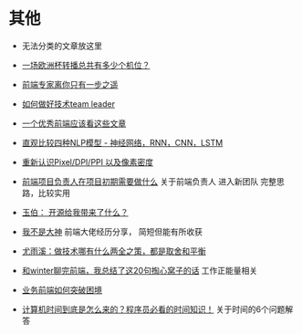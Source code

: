 # 其他
* 无法分类的文章放这里

* [一场欧洲杯转播总共有多少个机位？](https://new.qq.com/omn/20210625/20210625A02WJ800.html)
* [前端专家离你只有一步之遥](https://mp.weixin.qq.com/s/B6csamJzYnOYCIweQ0-b7g)
* [如何做好技术team leader](https://mp.weixin.qq.com/s/U-hqectN-fes7Td6Osut7Q)
* [一个优秀前端应该看这些文章](https://juejin.cn/post/6844903896637259784#heading-16)
* [直观比较四种NLP模型 - 神经网络，RNN，CNN，LSTM](https://juejin.cn/post/6969394206414471175/)
* [重新认识Pixel/DPI/PPI 以及像素密度](https://blog.infolink.com.tw/2021/rediscover-pixel-dpi-ppi-and-pixel-density/)
* [前端项目负责人在项目初期需要做什么](https://mp.weixin.qq.com/s/UwZ3BcdGG8vZccY0RtHY4w) 关于前端负责人 进入新团队 完整思路，比较实用
* [玉伯： 开源给我带来了什么？](https://mp.weixin.qq.com/s/B2gfoxnPo0P0dY1DaIjehQ)
* [我不是大神](https://mp.weixin.qq.com/s/RW8FjuUfqYxw_V4a8U__6w) 前端大佬经历分享， 简短但能有所收获
* [尤雨溪：做技术哪有什么两全之策，都是取舍和平衡](https://mp.weixin.qq.com/s/_q_SnCbGyXrNnXA876tXbA)
* [和winter聊完前端，我总结了这20句掏心窝子的话](https://mp.weixin.qq.com/s/GMrunxdE27IYwwoP6PnIyg) 工作正能量相关
* [业务前端如何突破困境](https://fed.taobao.org/blog/taofed/do71ct/front-end-problems/)
* [计算机时间到底是怎么来的？程序员必看的时间知识！](https://mp.weixin.qq.com/s/A9fgd2xnp1YfHZ1iTMyXvw) 关于时间的6个问题解答